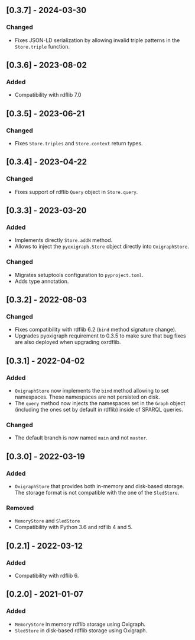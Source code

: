 ## [0.3.7] - 2024-03-30

### Changed
- Fixes JSON-LD serialization by allowing invalid triple patterns in the `Store.triple` function.


## [0.3.6] - 2023-08-02

### Added
- Compatibility with rdflib 7.0


## [0.3.5] - 2023-06-21

### Changed
- Fixes `Store.triples` and `Store.context` return types.


## [0.3.4] - 2023-04-22

### Changed
- Fixes support of rdflib `Query` object in `Store.query`.


## [0.3.3] - 2023-03-20

### Added
- Implements directly `Store.addN` method.
- Allows to inject the `pyoxigraph.Store` object directly into `OxigraphStore`.

### Changed
- Migrates setuptools configuration to `pyproject.toml`.
- Adds type annotation.


## [0.3.2] - 2022-08-03

### Changed
- Fixes compatibility with rdflib 6.2 (`bind` method signature change).
- Upgrades pyoxigraph requirement to 0.3.5 to make sure that bug fixes are also deployed when upgrading oxrdflib.


## [0.3.1] - 2022-04-02

### Added
- `OxigraphStore` now implements the `bind` method allowing to set namespaces.
  These namespaces are not persisted on disk.
- The `query` method now injects the namespaces set in the `Graph` object (including the ones set by default in rdflib) inside of SPARQL queries.

### Changed
- The default branch is now named `main` and not `master`.


## [0.3.0] - 2022-03-19

### Added
- `OxigraphStore` that provides both in-memory and disk-based storage.
  The storage format is not compatible with the one of the `SledStore`.

### Removed
- `MemoryStore` and `SledStore`
- Compatibility with Python 3.6 and rdflib 4 and 5.


## [0.2.1] - 2022-03-12

### Added
- Compatibility with rdflib 6.


## [0.2.0] - 2021-01-07

### Added
- `MemoryStore` in memory rdflib storage using Oxigraph.
- `SledStore` in disk-based rdflib storage using Oxigraph.
